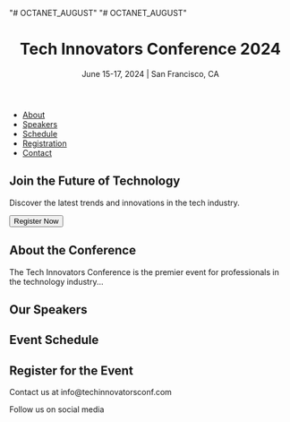 "# OCTANET_AUGUST" 
"# OCTANET_AUGUST" 
<!DOCTYPE html>
<html lang="en">
<head>
    <meta charset="UTF-8">
    <meta name="viewport" content="width=device-width, initial-scale=1.0">
    <title>Tech Innovators Conference 2024</title>
    <link rel="stylesheet" href="styles.css">
</head>
<body>
    <header>
        <h1>Tech Innovators Conference 2024</h1>
        <p>June 15-17, 2024 | San Francisco, CA</p>
    </header>
    <nav>
        <ul>
            <li><a href="#about">About</a></li>
            <li><a href="#speakers">Speakers</a></li>
            <li><a href="#schedule">Schedule</a></li>
            <li><a href="#registration">Registration</a></li>
            <li><a href="#contact">Contact</a></li>
        </ul>
    </nav>
    <section id="hero">
        <h2>Join the Future of Technology</h2>
        <p>Discover the latest trends and innovations in the tech industry.</p>
        <button>Register Now</button>
    </section>
    <section id="about">
        <h2>About the Conference</h2>
        <p>The Tech Innovators Conference is the premier event for professionals in the technology industry...</p>
    </section>
    <section id="speakers">
        <h2>Our Speakers</h2>
        <!-- Add speaker details here -->
    </section>
    <section id="schedule">
        <h2>Event Schedule</h2>
        <!-- Add schedule details here -->
    </section>
    <section id="registration">
        <h2>Register for the Event</h2>
        <form>
            <!-- Add registration form here -->
        </form>
    </section>
    <footer>
        <p>Contact us at info@techinnovatorsconf.com</p>
        <p>Follow us on social media</p>
        <!-- Add social media links here -->
    </footer>
    <script src="script.js"></script>
</body>
</html>
